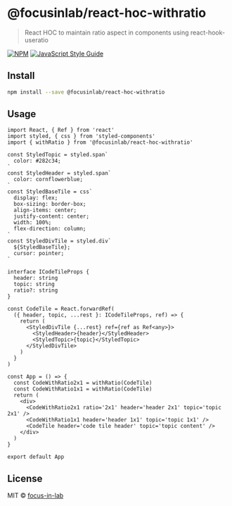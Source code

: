 # @focusinlab/react-hoc-withratio

> React HOC to maintain ratio aspect in components using react-hook-useratio

[![NPM](https://img.shields.io/npm/v/@focusinlab/react-hoc-withratio.svg)](https://www.npmjs.com/package/@focusinlab/react-hoc-withratio) [![JavaScript Style Guide](https://img.shields.io/badge/code_style-standard-brightgreen.svg)](https://standardjs.com)

## Install

```bash
npm install --save @focusinlab/react-hoc-withratio
```

## Usage

```tsx
import React, { Ref } from 'react'
import styled, { css } from 'styled-components'
import { withRatio } from '@focusinlab/react-hoc-withratio'

const StyledTopic = styled.span`
  color: #282c34;
`
const StyledHeader = styled.span`
  color: cornflowerblue;
`
const StyledBaseTile = css`
  display: flex;
  box-sizing: border-box;
  align-items: center;
  justify-content: center;
  width: 100%;
  flex-direction: column;
`
const StyledDivTile = styled.div`
  ${StyledBaseTile};
  cursor: pointer;
`

interface ICodeTileProps {
  header: string
  topic: string
  ratio?: string
}

const CodeTile = React.forwardRef(
  ({ header, topic, ...rest }: ICodeTileProps, ref) => {
    return (
      <StyledDivTile {...rest} ref={ref as Ref<any>}>
        <StyledHeader>{header}</StyledHeader>
        <StyledTopic>{topic}</StyledTopic>
      </StyledDivTile>
    )
  }
)

const App = () => {
  const CodeWithRatio2x1 = withRatio(CodeTile)
  const CodeWithRatio1x1 = withRatio(CodeTile)
  return (
    <div>
      <CodeWithRatio2x1 ratio='2x1' header='header 2x1' topic='topic 2x1' />
      <CodeWithRatio1x1 header='header 1x1' topic='topic 1x1' />
      <CodeTile header='code tile header' topic='topic content' />
    </div>
  )
}

export default App

```

## License

MIT © [focus-in-lab](https://github.com/focus-in-lab)
